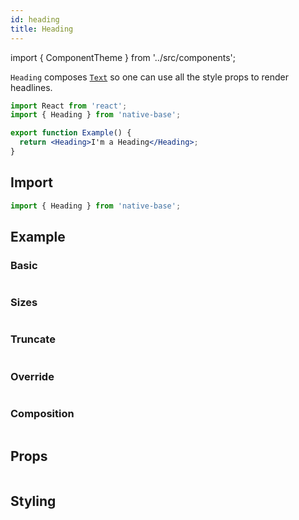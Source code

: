 ```yaml
---
id: heading
title: Heading
---
```


import { ComponentTheme } from '../src/components';

`Heading` composes [`Text`](/text) so one can use all the style props to render headlines.

```jsx isShowcase
import React from 'react';
import { Heading } from 'native-base';

export function Example() {
  return <Heading>I'm a Heading</Heading>;
}
```

## Import

```jsx
import { Heading } from 'native-base';
```

## Example

### Basic

```ComponentSnackPlayer path=components,primitives,Heading,Basic.tsx

```

### Sizes

```ComponentSnackPlayer path=components,primitives,Heading,Sizes.tsx

```

### Truncate

```ComponentSnackPlayer path=components,primitives,Heading,Truncate.tsx

```

### Override

```ComponentSnackPlayer path=components,primitives,Heading,OverridenStyle.tsx

```

### Composition

```ComponentSnackPlayer path=components,primitives,Heading,Composition.tsx

```

## Props

```ComponentPropTable path=primitives,Heading,index.tsx

```

## Styling

<ComponentTheme name="heading" fileName="heading" />

